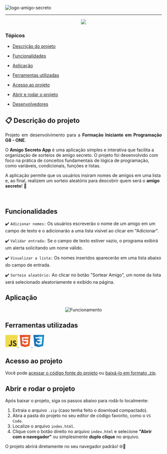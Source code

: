 ![logo-amigo-secreto](https://github.com/user-attachments/assets/a34f3fcb-6bd1-4df4-8feb-9cf235d07e65)

<hr>

<p align="center">
   <img src="http://img.shields.io/static/v1?label=STATUS&message=EM%20DESENVOLVIMENTO&color=RED&style=for-the-badge" #vitrinedev/>
</p>

### Tópicos 

- [Descrição do projeto](#descrição-do-projeto)

- [Funcionalidades](#funcionalidades)

- [Aplicação](#aplicação)

- [Ferramentas utilizadas](#ferramentas-utilizadas)

- [Acesso ao projeto](#acesso-ao-projeto)

- [Abrir e rodar o projeto](#abrir-e-rodar-o-projeto)

- [Desenvolvedores](#desenvolvedores)

## 📋 Descrição do projeto 

<p align="justify">
   Projeto em desenvolvimento para a <strong>Formação Iniciante em Programação G8 - ONE</strong>.
</p>

   O **Amigo Secreto App** é uma aplicação simples e interativa que facilita a organização de sorteios de amigo secreto. O projeto foi desenvolvido com foco na prática de conceitos fundamentais de lógica de programação, como variáveis, condicionais, funções e listas.

A aplicação permite que os usuários insiram nomes de amigos em uma lista e, ao final, realizem um sorteio aleatório para descobrir quem será o **amigo secreto**! 🎉


![]()
</p>

## Funcionalidades

:heavy_check_mark: `Adicionar nomes:` Os usuários escreverão o nome de um amigo em um campo de texto e o adicionarão a uma lista visível ao clicar em "Adicionar".

:heavy_check_mark: `Validar entrada:` Se o campo de texto estiver vazio, o programa exibirá um alerta solicitando um nome válido.

:heavy_check_mark: `Visualizar a lista:` Os nomes inseridos aparecerão em uma lista abaixo do campo de entrada.

:heavy_check_mark: `Sorteio aleatório:` Ao clicar no botão "Sortear Amigo", um nome da lista será selecionado aleatoriamente e exibido na página.

## Aplicação

<div align="center">

![Funcionamento](https://github.com/user-attachments/assets/910b540b-089c-4f82-b6b9-1bed3aad1cde)

  </div>

###

## Ferramentas utilizadas

<a href="https://developer.mozilla.org/pt-BR/docs/Web/JavaScript" target="_blank">
   <img src="https://raw.githubusercontent.com/devicons/devicon/master/icons/javascript/javascript-original.svg" alt="javascript" width="40" height="40"/>
</a> 

<a href="https://developer.mozilla.org/pt-BR/docs/Web/HTML" target="_blank">
   <img src="https://raw.githubusercontent.com/devicons/devicon/master/icons/html5/html5-original.svg" alt="html" width="40" height="40"/>
</a> 

<a href="https://developer.mozilla.org/pt-BR/docs/Web/CSS" target="_blank">
   <img src="https://raw.githubusercontent.com/devicons/devicon/master/icons/css3/css3-original.svg" alt="css" width="40" height="40"/>
</a>

###

## Acesso ao projeto

Você pode [acessar o código fonte do projeto](https://github.com/seu-usuario/seu-repositorio) ou [baixá-lo em formato .zip](https://github.com/seu-usuario/seu-repositorio/archive/refs/heads/main.zip).

## Abrir e rodar o projeto

Após baixar o projeto, siga os passos abaixo para rodá-lo localmente:

1. Extraia o arquivo `.zip` (caso tenha feito o download compactado).
2. Abra a pasta do projeto no seu editor de código favorito, como o `VS Code`.
3. Localize o arquivo `index.html`.
4. Clique com o botão direito no arquivo `index.html` e selecione **"Abrir com o navegador"** ou simplesmente **duplo clique** no arquivo.

O projeto abrirá diretamente no seu navegador padrão! 🌐🚀
